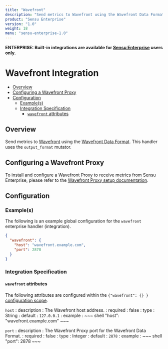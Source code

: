 ```yaml
---
title: "Wavefront"
description: "Send metrics to Wavefront using the Wavefront Data Format."
product: "Sensu Enterprise"
version: "1.0"
weight: 18
menu: "sensu-enterprise-1.0"
---
```

**ENTERPRISE: Built-in integrations are available for [Sensu Enterprise][1]
users only.**

# Wavefront Integration

- [Overview](#overview)
- [Configuring a Wavefront Proxy](#configuring-a-wavefront-proxy)
- [Configuration](#configuration)
  - [Example(s)](#examples)
  - [Integration Specification](#integration-specification)
    - [`wavefront` attributes](#wavefront-attributes)

## Overview

Send metrics to [Wavefront][2] using the [Wavefront Data Format][4]. This
handler uses the `output_format` mutator.

## Configuring a Wavefront Proxy

To install and configure a Wavefront Proxy to receive metrics from Sensu
Enterprise, please refer to the [Wavefront Proxy setup documentation][5].

## Configuration

### Example(s)

The following is an example global configuration for the `wavefront` enterprise
handler (integration).

~~~ json
{
  "wavefront": {
    "host": "wavefront.example.com",
    "port": 2878
  }
}
~~~

### Integration Specification

#### `wavefront` attributes

The following attributes are configured within the `{"wavefront": {} }`
[configuration scope][3].

`host`
: description
  : The Wavefront host address.
: required
  : false
: type
  : String
: default
  : `127.0.0.1`
: example
  : ~~~ shell
    "host": "wavefront.example.com"
    ~~~

`port`
: description
  : The Wavefront Proxy port for the Wavefront Data Format.
: required
  : false
: type
  : Integer
: default
  : `2878`
: example
  : ~~~ shell
    "port": 2878
    ~~~


[1]:  /enterprise
[2]:  http://www.wavefront.com?ref=sensu-enterprise
[3]:  ../../reference/configuration.html#configuration-scopes
[4]:  https://community.wavefront.com/docs/DOC-1031
[5]:  https://community.wavefront.com/docs/DOC-1041